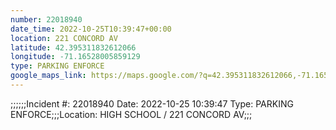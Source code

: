 ```yaml
---
number: 22018940
date_time: 2022-10-25T10:39:47+00:00
location: 221 CONCORD AV
latitude: 42.395311832612066
longitude: -71.16528005859129
type: PARKING ENFORCE
google_maps_link: https://maps.google.com/?q=42.395311832612066,-71.16528005859129
---
```


;;;;;;Incident #: 22018940  Date: 2022-10-25 10:39:47   Type: PARKING ENFORCE;;;Location: HIGH SCHOOL / 221 CONCORD AV;;;
